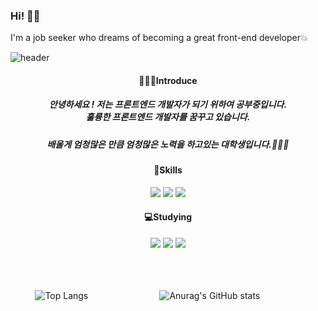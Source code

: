 ### Hi! 👋👋
I'm a job seeker who dreams of becoming a great front-end developer💥

<!--
**plla2/plla2** is a ✨ _special_ ✨ repository because its `README.md` (this file) appears on your GitHub profile.

Here are some ideas to get you started:

- 🔭 I’m currently working on ...
- 🌱 I’m currently learning ...
- 👯 I’m looking to collaborate on ...
- 🤔 I’m looking for help with ...
- 💬 Ask me about ...
- 📫 How to reach me: ...
- 😄 Pronouns: ...
- ⚡ Fun fact: ...
-->

![header](https://capsule-render.vercel.app/api?type=waving&color=auto&height=200&fontAlign=50&fontSize=60&text=Welcome!!&desc=plla2's%20github&descAlign=80&animation=fadeIn)
<div align=center>
<h4>🙋🏻‍♂️Introduce</h4>
<h5>안녕하세요 ! 저는 프론트엔드 개발자가 되기 위하여 공부중입니다.</br>훌륭한 프론트엔드 개발자를 꿈꾸고 있습니다.</br></h5>
<h5>배울게 엄청많은 만큼 엄청많은 노력을 하고있는 대학생입니다.🧑🏻‍🎓<h5>
</div>

<div align=center>
<h4>🔋Skills</h4>
  <img src="https://img.shields.io/badge/HTML5-E34F26?style=flat&logo=html5&logoColor=white"/>
  <img src="https://img.shields.io/badge/CSS3-1572B6?style=flat&logo=css3&logoColor=white"/>
  <img src="https://img.shields.io/badge/JavaScript-F7DF1E?style=flat&logo=javascript&logoColor=black"/>
</div>
 
<div align=center>
  <h4>💻Studying</h4>
  <img src="https://img.shields.io/badge/TypeScript-007ACC?style=flat&logo=typescript&logoColor=white"/>
  <img src="https://img.shields.io/badge/React-20232A?style=flat&logo=react&logoColor=61DAFB"/>
  <img src="https://img.shields.io/badge/Vue.js-35495E?style=flat&logo=vue.js&logoColor=4FC08D"/>
</div>
  <br/>  <br/>  <br/>
  
  
&nbsp;&nbsp;&nbsp;&nbsp;&nbsp;&nbsp;&nbsp;&nbsp;&nbsp;&nbsp;![Top Langs](https://github-readme-stats.vercel.app/api/top-langs/?username=plla2&layout=compact&theme=merko)              &nbsp;&nbsp;&nbsp;&nbsp;&nbsp;&nbsp; &nbsp;&nbsp;&nbsp; &nbsp;&nbsp;&nbsp; &nbsp;&nbsp;&nbsp;&nbsp;&nbsp;&nbsp;&nbsp;&nbsp;&nbsp;&nbsp;&nbsp;&nbsp;     ![Anurag's GitHub stats](https://github-readme-stats.vercel.app/api?username=plla2&show_icons=true&theme=merko)
